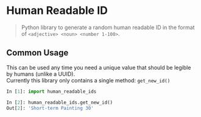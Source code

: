 # Human Readable ID
> Python library to generate a random human readable ID in the format of `<adjective> <noun> <number 1-100>`.


## Common Usage
This can be used any time you need a unique value that should be legible by humans (unlike a UUID).  
Currently this library only contains a single method: `get_new_id()`

```python
In [1]: import human_readable_ids                                                                                                                                                                                                       

In [2]: human_readable_ids.get_new_id()                                                                                                                                                                                                 
Out[2]: 'Short-term Painting 30'

```

